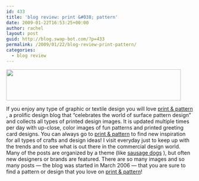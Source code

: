 ```yaml
---
id: 433
title: 'blog review: print &#038; pattern'
date: 2009-01-22T16:53:25+00:00
author: rachel
layout: post
guid: http://blog.swap-bot.com/?p=433
permalink: /2009/01/22/blog-review-print-pattern/
categories:
  - blog review
---
```

[  <img src="http://blog.swap-bot.com/wp-content/uploads/2009/01/printpattern.jpg" alt="" title="printpattern" width="470" height="84" class="alignnone size-full wp-image-434" />](http://printpattern.blogspot.com/)

If you enjoy any type of graphic or textile design you will love [print & pattern](http://printpattern.blogspot.com/) , a prolific design blog that &#8220;celebrates the world of surface pattern design&#8221; and collects all types of printed design images. It is updated multiple times per day with up-close, color images of fun patterns and printed greeting card designs. You can always go to [print & pattern](http://printpattern.blogspot.com/) to find new inspiration for all types of crafts and design ideas! I visit everyday just to keep up with the trends and to see what is out there in the commercial design world. Many of the posts are organized by a theme (like [sausage dogs](http://printpattern.blogspot.com/2009/01/print-theme-sausage-dogs.html) ), but often new designers or brands are featured. There are so many images and so many posts &#8212; the blog was started in March 2006 &#8212; that you are sure to find a pattern or design that you love on [print & pattern](http://printpattern.blogspot.com/)!